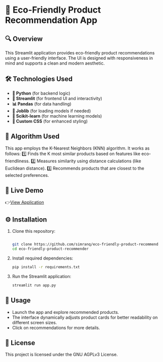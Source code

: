 # 🌱 Eco-Friendly Product Recommendation App

## 🔍 Overview

This Streamlit application provides eco-friendly product recommendations using a user-friendly interface. The UI is designed with responsiveness in mind and supports a clean and modern aesthetic.

## 🛠 Technologies Used

- **🐍 Python** (for backend logic)
- **🎨 Streamlit** (for frontend UI and interactivity)
- **📊 Pandas** (for data handling)
- **💾 Joblib** (for loading models if needed)
- **🤖 Scikit-learn** (for machine learning models)
- **🎨 Custom CSS** (for enhanced styling)

## 🧠 Algorithm Used

This app employs the K-Nearest Neighbors (KNN) algorithm. It works as follows:
1️⃣ Finds the K most similar products based on features like eco-friendliness.
2️⃣ Measures similarity using distance calculations (like Euclidean distance).
3️⃣ Recommends products that are closest to the selected preferences.

## 🚀 Live Demo

👉[View Application](https://eco-friendly.streamlit.app/)

## ⚙️ Installation

1. Clone this repository:

   ```bash

   git clone https://github.com/simranq/eco-friendly-product-recommender.git
   cd eco-friendly-product-recommender
   ```

2. Install required dependencies:

   ```bash
   pip install -r requirements.txt
   ```

3. Run the Streamlit application:

   ```bash
   streamlit run app.py
   ```

## 🚀 Usage

- Launch the app and explore recommended products.
- The interface dynamically adjusts product cards for better readability on different screen sizes.
- Click on recommendations for more details.

## 📜 License

This project is licensed under the GNU AGPLv3 License.
